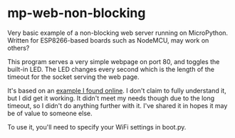 # mp-web-non-blocking

Very basic example of a non-blocking web server running on MicroPython. Written for ESP8266-based boards such as NodeMCU, may work on others?

This program serves a very simple webpage on port 80, and toggles the built-in LED. The LED changes every second which is the length of the timeout for the socket serving the web page.

It's based on an [example I found online](https://forum.micropython.org/viewtopic.php?t=4211). I don't claim to fully understand it, but I did get it working. It didn't meet my needs though due to the long timeout, so I didn't do anything further with it. I've shared it in hopes it may be of value to someone else.

To use it, you'll need to specify your WiFi settings in boot.py.